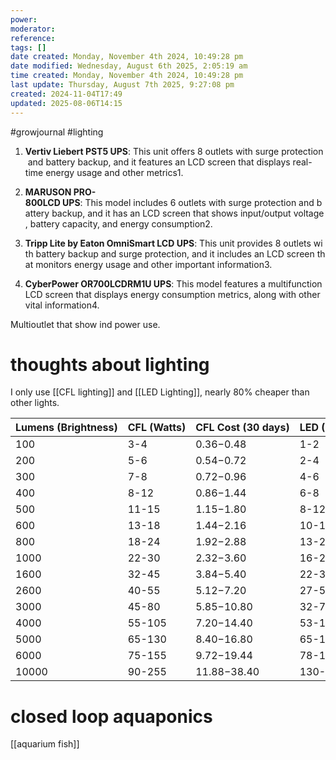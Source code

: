 ```yaml
---
power: 
moderator: 
reference: 
tags: []
date created: Monday, November 4th 2024, 10:49:28 pm
date modified: Wednesday, August 6th 2025, 2:05:19 am
time created: Monday, November 4th 2024, 10:49:28 pm
last update: Thursday, August 7th 2025, 9:27:08 pm
created: 2024-11-04T17:49
updated: 2025-08-06T14:15
---
```

#growjournal #lighting 

1. **Vertiv Liebert PST5 UPS**: This unit offers 8 outlets with surge protection and battery backup, and it features an LCD screen that displays real-time energy usage and other metrics1.
    
2. **MARUSON PRO-800LCD UPS**: This model includes 6 outlets with surge protection and battery backup, and it has an LCD screen that shows input/output voltage, battery capacity, and energy consumption2.
    
3. **Tripp Lite by Eaton OmniSmart LCD UPS**: This unit provides 8 outlets with battery backup and surge protection, and it includes an LCD screen that monitors energy usage and other important information3.
    
4. **CyberPower OR700LCDRM1U UPS**: This model features a multifunction LCD screen that displays energy consumption metrics, along with other vital information4.

Multioutlet that show ind power use.
# thoughts about lighting
I only use [[CFL lighting]] and [[LED Lighting]], nearly 80% cheaper than other lights.


| **Lumens (Brightness)** | **CFL (Watts)** | **CFL Cost (30 days)** | **LED (Watts)** | **LED Cost (30 days)** |
| ----------------------- | --------------- | ---------------------- | --------------- | ---------------------- |
| 100                     | 3-4             | $0.36 - $0.48          | 1-2             | $0.18 - $0.24          |
| 200                     | 5-6             | $0.54 - $0.72          | 2-4             | $0.36 - $0.48          |
| 300                     | 7-8             | $0.72 - $0.96          | 4-6             | $0.54 - $0.72          |
| 400                     | 8-12            | $0.86 - $1.44          | 6-8             | $0.72 - $0.96          |
| 500                     | 11-15           | $1.15 - $1.80          | 8-12            | $0.90 - $1.44          |
| 600                     | 13-18           | $1.44 - $2.16          | 10-15           | $1.08 - $1.80          |
| 800                     | 18-24           | $1.92 - $2.88          | 13-20           | $1.44 - $2.40          |
| 1000                    | 22-30           | $2.32 - $3.60          | 16-25           | $1.92 - $3.00          |
| 1600                    | 32-45           | $3.84 - $5.40          | 22-35           | $3.36 - $5.25          |
| 2600                    | 40-55           | $5.12 - $7.20          | 27-50           | $4.86 - $7.50          |
| 3000                    | 45-80           | $5.85 - $10.80         | 32-75           | $5.76 - $11.25         |
| 4000                    | 55-105          | $7.20 - $14.40         | 53-100          | $9.72 - $18.00         |
| 5000                    | 65-130          | $8.40 - $16.80         | 65-125          | $11.40 - $22.50        |
| 6000                    | 75-155          | $9.72 - $19.44         | 78-150          | $13.68 - $25.50        |
| 10000                   | 90-255          | $11.88 - $38.40        | 130-250         | $23.40 - $45.00        |

# closed loop aquaponics
[[aquarium fish]]